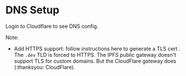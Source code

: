 # DNS Setup
Login to Cloudflare to see DNS config.


Note:
- Add HTTPS support: follow instructions here to generate a TLS cert [](https://www.cloudflare.com/distributed-web-gateway/).
The `.dev` TLD is forced to HTTPS. The IPFS public gateway doesn't support TLS for custom domains. But the CloudFlare gateway does (:thanksyou: CloudFlare).